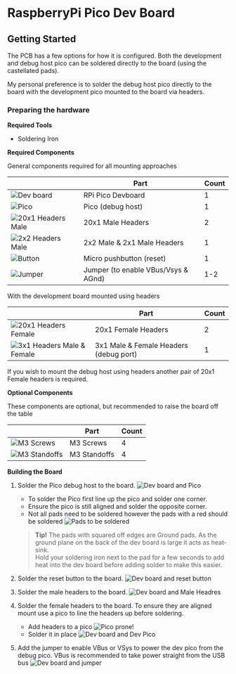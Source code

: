 # RaspberryPi Pico Dev Board

## Getting Started

The PCB has a few options for how it is configured. Both the development and debug 
host pico can be soldered directly to the board (using the castellated pads).

My personal preference is to solder the debug host pico directly to the board with
the development pico mounted to the board via headers.

### Preparing the hardware

**Required Tools**

- Soldering Iron

**Required Components**

General components required for all mounting approaches

|                                                        | Part                                | Count |
|--------------------------------------------------------|-------------------------------------|-------|
| ![Dev board](assets/images/dev-board.jpg)              | RPi Pico Devboard                   | 1     |
| ![Pico](assets/images/pico.jpg)                        | Pico (debug host)                   | 1     |
| ![20x1 Headers Male](assets/images/headers-m-20x1.jpg) | 20x1 Male Headers                   | 2     |
| ![2x2 Headers Male](assets/images/headers-m-2x2.jpg)   | 2x2 Male & 2x1 Male Headers         | 1     |
| ![Button](assets/images/button.jpg)                    | Micro pushbutton (reset)            | 1     |
| ![Jumper](assets/images/jumper.jpg)                    | Jumper (to enable VBus/Vsys & AGnd) | 1-2   |

With the development board mounted using headers

|                                                                | Part                                   | Count |
|----------------------------------------------------------------|----------------------------------------|-------|
| ![20x1 Headers Female](assets/images/headers-f-20x1.jpg)       | 20x1 Female Headers                    | 2     |
| ![3x1 Headers Male & Female](assets/images/headers-mf-3x1.jpg) | 3x1 Male & Female Headers (debug port) | 1     |

If you wish to mount the debug host using headers another pair of 20x1 Female headers is required.

**Optional Components**

These components are optional, but recommended to raise the board off the table

|                                                 | Part         | Count |
|-------------------------------------------------|--------------|-------|
| ![M3 Screws](assets/images/m3-screws.jpg)       | M3 Screws    | 4     |
| ![M3 Standoffs](assets/images/m3-standoffs.jpg) | M3 Standoffs | 4     |


**Building the Board**

1. Solder the Pico debug host to the board.
   ![Dev board and Pico](assets/images/dev-board-and-pico.jpg)

   - To solder the Pico first line up the pico and solder one corner.
   - Ensure the pico is still aligned and solder the opposite corner.
   - Not all pads need to be soldered however the pads with a red should be soldered
     ![Pads to be soldered](assets/images/pico-solder-pads.jpg)
   
   > **Tip!** The pads with squared off edges are Ground pads. As the ground plane on the back 
   > of the dev board is large it acts as heat-sink.           
   > Hold your soldering iron next to the pad for a few seconds to add heat into the dev board 
   > before adding solder to make this easier.

2. Solder the reset button to the board.
   ![Dev board and reset button](assets/images/devboard-and-reset.jpg)
3. Solder the male headers to the board.
   ![Dev board and Male Headres](assets/images/devboard-and-male-headers.jpg)
4. Solder the female headers to the board. To ensure they are aligned mount use a pico to line 
   the headers up before soldering.
   - Add headers to a pico
     ![Pico prone!](assets/images/pico-prone.jpg)
   - Solder it in place
     ![Dev board and Dev Pico](assets/images/devboard-and-dev-pico.jpg)
5. Add the jumper to enable VBus or VSys to power the dev pico from the debug pico. VBus is 
   recommended to take power straight from the USB bus
   ![Dev board and jumper](assets/images/devboard-and-jumper.jpg)

